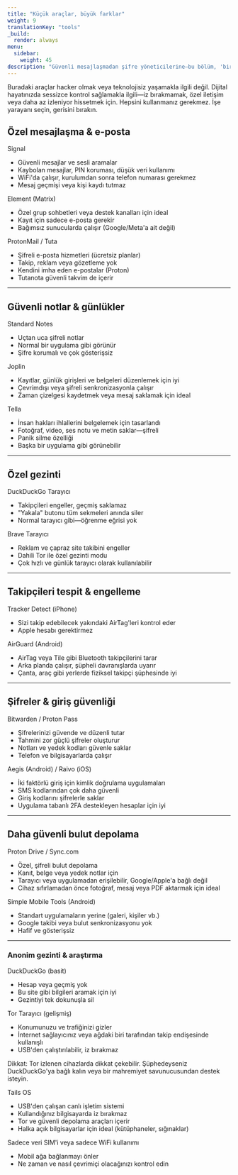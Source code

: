```yaml
---
title: "Küçük araçlar, büyük farklar"
weight: 9
translationKey: "tools"
_build:
  render: always
menu:
  sidebar:
    weight: 45
description: "Güvenli mesajlaşmadan şifre yöneticilerine—bu bölüm, 'bir şey gizliyorum' havası çıkarmadan mahremiyeti destekleyen sakin, gösterişsiz uygulamaları listeler. Size uyanı seçin—jargonsuz, karmaşasız, sadece işe yarayan şeyler."
---
```


Buradaki araçlar hacker olmak veya teknolojisiz yaşamakla ilgili değil. Dijital hayatınızda sessizce kontrol sağlamakla ilgili—iz bırakmamak, özel iletişim veya daha az izleniyor hissetmek için. Hepsini kullanmanız gerekmez. İşe yarayanı seçin, gerisini bırakın.

## Özel mesajlaşma & e-posta

Signal

* Güvenli mesajlar ve sesli aramalar
* Kaybolan mesajlar, PIN koruması, düşük veri kullanımı
* WiFi'da çalışır, kurulumdan sonra telefon numarası gerekmez
* Mesaj geçmişi veya kişi kaydı tutmaz

Element (Matrix)

* Özel grup sohbetleri veya destek kanalları için ideal
* Kayıt için sadece e-posta gerekir
* Bağımsız sunucularda çalışır (Google/Meta'a ait değil)

ProtonMail / Tuta

* Şifreli e-posta hizmetleri (ücretsiz planlar)
* Takip, reklam veya gözetleme yok
* Kendini imha eden e-postalar (Proton)
* Tutanota güvenli takvim de içerir

---

## Güvenli notlar & günlükler

Standard Notes

* Uçtan uca şifreli notlar
* Normal bir uygulama gibi görünür
* Şifre korumalı ve çok gösterişsiz

Joplin

* Kayıtlar, günlük girişleri ve belgeleri düzenlemek için iyi
* Çevrimdışı veya şifreli senkronizasyonla çalışır
* Zaman çizelgesi kaydetmek veya mesaj saklamak için ideal

Tella

* İnsan hakları ihlallerini belgelemek için tasarlandı
* Fotoğraf, video, ses notu ve metin saklar—şifreli
* Panik silme özelliği
* Başka bir uygulama gibi görünebilir

---

## Özel gezinti

DuckDuckGo Tarayıcı

* Takipçileri engeller, geçmiş saklamaz
* "Yakala" butonu tüm sekmeleri anında siler
* Normal tarayıcı gibi—öğrenme eğrisi yok

Brave Tarayıcı

* Reklam ve çapraz site takibini engeller
* Dahili Tor ile özel gezinti modu
* Çok hızlı ve günlük tarayıcı olarak kullanılabilir

---

## Takipçileri tespit & engelleme

Tracker Detect (iPhone)

* Sizi takip edebilecek yakındaki AirTag'leri kontrol eder
* Apple hesabı gerektirmez

AirGuard (Android)

* AirTag veya Tile gibi Bluetooth takipçilerini tarar
* Arka planda çalışır, şüpheli davranışlarda uyarır
* Çanta, araç gibi yerlerde fiziksel takipçi şüphesinde iyi

---

## Şifreler & giriş güvenliği

Bitwarden / Proton Pass

* Şifrelerinizi güvende ve düzenli tutar
* Tahmini zor güçlü şifreler oluşturur
* Notları ve yedek kodları güvenle saklar
* Telefon ve bilgisayarlarda çalışır

Aegis (Android) / Raivo (iOS)

* İki faktörlü giriş için kimlik doğrulama uygulamaları
* SMS kodlarından çok daha güvenli
* Giriş kodlarını şifrelerle saklar
* Uygulama tabanlı 2FA destekleyen hesaplar için iyi

---

## Daha güvenli bulut depolama

Proton Drive / Sync.com

* Özel, şifreli bulut depolama
* Kanıt, belge veya yedek notlar için
* Tarayıcı veya uygulamadan erişilebilir, Google/Apple'a bağlı değil
* Cihaz sıfırlamadan önce fotoğraf, mesaj veya PDF aktarmak için ideal

Simple Mobile Tools (Android)

* Standart uygulamaların yerine (galeri, kişiler vb.)
* Google takibi veya bulut senkronizasyonu yok
* Hafif ve gösterişsiz

---

### Anonim gezinti & araştırma

DuckDuckGo (basit)

* Hesap veya geçmiş yok
* Bu site gibi bilgileri aramak için iyi
* Gezintiyi tek dokunuşla sil

Tor Tarayıcı (gelişmiş)

* Konumunuzu ve trafiğinizi gizler
* İnternet sağlayıcınız veya ağdaki biri tarafından takip endişesinde kullanışlı
* USB'den çalıştırılabilir, iz bırakmaz

Dikkat: Tor izlenen cihazlarda dikkat çekebilir. Şüphedeyseniz DuckDuckGo'ya bağlı kalın veya bir mahremiyet savunucusundan destek isteyin.

Tails OS

* USB'den çalışan canlı işletim sistemi
* Kullandığınız bilgisayarda iz bırakmaz
* Tor ve güvenli depolama araçları içerir
* Halka açık bilgisayarlar için ideal (kütüphaneler, sığınaklar)

Sadece veri SIM'i veya sadece WiFi kullanımı

* Mobil ağa bağlanmayı önler
* Ne zaman ve nasıl çevrimiçi olacağınızı kontrol edin
